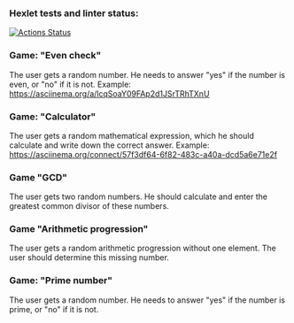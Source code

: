 ### Hexlet tests and linter status:
[![Actions Status](https://github.com/derzotanich/frontend-project-lvl1/workflows/hexlet-check/badge.svg)](https://github.com/derzotanich/frontend-project-lvl1/actions)

### Game: "Even check"
The user gets a random number. He needs to answer "yes" if the number is even, or "no" if it is not.
Example:
https://asciinema.org/a/lcqSoaY09FAp2d1JSrTRhTXnU

### Game: "Calculator"
The user gets a random mathematical expression, which he should calculate and write down the correct answer.
Example:
https://asciinema.org/connect/57f3df64-6f82-483c-a40a-dcd5a6e71e2f

### Game "GCD"
The user gets two random numbers. He should calculate and enter the greatest common divisor of these numbers.

### Game "Arithmetic progression"
The user gets a random arithmetic progression without one element. The user should determine this missing number.

### Game: "Prime number"
The user gets a random number. He needs to answer "yes" if the number is prime, or "no" if it is not.